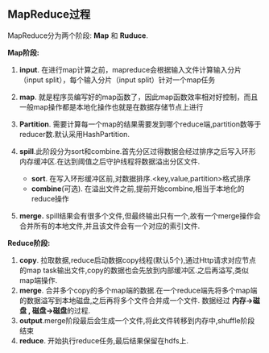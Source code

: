 ## MapReduce过程

MapReduce分为两个阶段: **Map** 和  **Ruduce**.

**Map阶段:**

1. **input**. 在进行map计算之前，mapreduce会根据输入文件计算输入分片（input split），每个输入分片（input split）针对一个map任务
2. **map**. 就是程序员编写好的map函数了，因此map函数效率相对好控制，而且一般map操作都是本地化操作也就是在数据存储节点上进行
3. **Partition**. 需要计算每一个map的结果需要发到哪个reduce端,partition数等于reducer数.默认采用HashPartition.
4. **spill**.此阶段分为sort和combine.首先分区过得数据会经过排序之后写入环形内存缓冲区.在达到阈值之后守护线程将数据溢出分区文件.
   - **sort**. 在写入环形缓冲区前,对数据排序.<key,value,partition>格式排序
   - **combine**(可选). 在溢出文件之前,提前开始combine,相当于本地化的reduce操作

5. **merge.** spill结果会有很多个文件,但最终输出只有一个,故有一个merge操作会合并所有的本地文件,并且该文件会有一个对应的索引文件.

**Reduce阶段:**

1. **copy**. 拉取数据,reduce启动数据copy线程(默认5个),通过Http请求对应节点的map task输出文件,copy的数据也会先放到内部缓冲区.之后再溢写,类似map端操作.
2. **merge**. 合并多个copy的多个map端的数据.在一个reduce端先将多个map端的数据溢写到本地磁盘,之后再将多个文件合并成一个文件.  数据经过 **内存->磁盘 , 磁盘->磁盘**的过程.
3. **output**.merge阶段最后会生成一个文件,将此文件转移到内存中,shuffle阶段结束
4. **reduce**. 开始执行reduce任务,最后结果保留在hdfs上.